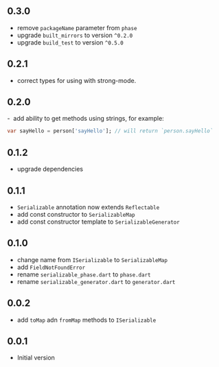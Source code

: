 ## 0.3.0

- remove `packageName` parameter from `phase`
- upgrade `built_mirrors` to version `^0.2.0`
- upgrade `build_test` to version `^0.5.0`

## 0.2.1

- correct types for using with strong-mode.

## 0.2.0

-  add ability to get methods using strings, for example:
```dart
var sayHello = person['sayHello']; // will return `person.sayHello`
```

## 0.1.2

- upgrade dependencies

## 0.1.1
   
- `Serializable` annotation now extends `Reflectable`
- add const constructor to `SerializableMap`
- add const constructor template to `SerializableGenerator`

## 0.1.0

- change name from `ISerializable` to `SerializableMap`
- add `FieldNotFoundError`
- rename `serializable_phase.dart` to `phase.dart`
- rename `serializable_generator.dart` to `generator.dart`

## 0.0.2

- add `toMap` adn `fromMap` methods to `ISerializable`

## 0.0.1

- Initial version
